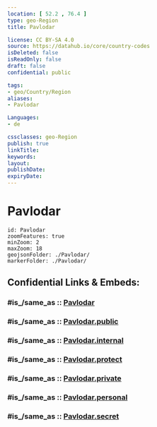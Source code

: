 ```yaml
---
location: [ 52.2 , 76.4 ] 
type: geo-Region
title: Pavlodar

license: CC BY-SA 4.0
source: https://datahub.io/core/country-codes
isDeleted: false
isReadOnly: false
draft: false
confidential: public

tags:
- geo/Country/Region
aliases:
- Pavlodar

Languages:
- de

cssclasses: geo-Region
publish: true
linkTitle: 
keywords: 
layout: 
publishDate: 
expiryDate: 
---
```


# Pavlodar

```leaflet
id: Pavlodar
zoomFeatures: true 
minZoom: 2 
maxZoom: 18
geojsonFolder: ./Pavlodar/
markerFolder: ./Pavlodar/
```


## Confidential Links & Embeds: 

### #is_/same_as :: [Pavlodar](/_Standards/Earth/Continent/Asia/Asia~Central/Kazakhstan/Counties/Pavlodar.md) 

### #is_/same_as :: [Pavlodar.public](/_public/Earth/Continent/Asia/Asia~Central/Kazakhstan/Counties/Pavlodar.public.md) 

### #is_/same_as :: [Pavlodar.internal](/_internal/Earth/Continent/Asia/Asia~Central/Kazakhstan/Counties/Pavlodar.internal.md) 

### #is_/same_as :: [Pavlodar.protect](/_protect/Earth/Continent/Asia/Asia~Central/Kazakhstan/Counties/Pavlodar.protect.md) 

### #is_/same_as :: [Pavlodar.private](/_private/Earth/Continent/Asia/Asia~Central/Kazakhstan/Counties/Pavlodar.private.md) 

### #is_/same_as :: [Pavlodar.personal](/_personal/Earth/Continent/Asia/Asia~Central/Kazakhstan/Counties/Pavlodar.personal.md) 

### #is_/same_as :: [Pavlodar.secret](/_secret/Earth/Continent/Asia/Asia~Central/Kazakhstan/Counties/Pavlodar.secret.md)

